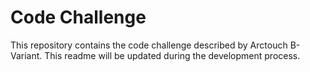 # Code Challenge

This repository contains the code challenge described by Arctouch B-Variant. This readme will be updated during the development process.